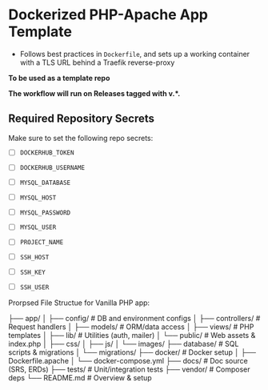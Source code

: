 # Dockerized PHP-Apache App Template

- Follows best practices in `Dockerfile`, and sets up a working container with a TLS URL behind a Traefik reverse-proxy

**To be used as a template repo**

**The workflow will run on Releases tagged with v.\*.**

## Required Repository Secrets

Make sure to set the following repo secrets:

- [ ] `DOCKERHUB_TOKEN`
- [ ] `DOCKERHUB_USERNAME`
- [ ] `MYSQL_DATABASE`
- [ ] `MYSQL_HOST`
- [ ] `MYSQL_PASSWORD`
- [ ] `MYSQL_USER`
- [ ] `PROJECT_NAME`
- [ ] `SSH_HOST`
- [ ] `SSH_KEY`
- [ ] `SSH_USER`


Prorpsed File Structue for Vanilla PHP app:

├── app/
│   ├── config/            # DB and environment configs
│   ├── controllers/       # Request handlers
│   ├── models/            # ORM/data access
│   ├── views/             # PHP templates
│   ├── lib/               # Utilities (auth, mailer)
│   └── public/            # Web assets & index.php
│       ├── css/
│       ├── js/
│       └── images/
├── database/              # SQL scripts & migrations
│   └── migrations/
├── docker/                # Docker setup
│   ├── Dockerfile.apache
│   └── docker-compose.yml
├── docs/                  # Doc source (SRS, ERDs)
├── tests/                 # Unit/integration tests
├── vendor/                # Composer deps
└── README.md              # Overview & setup